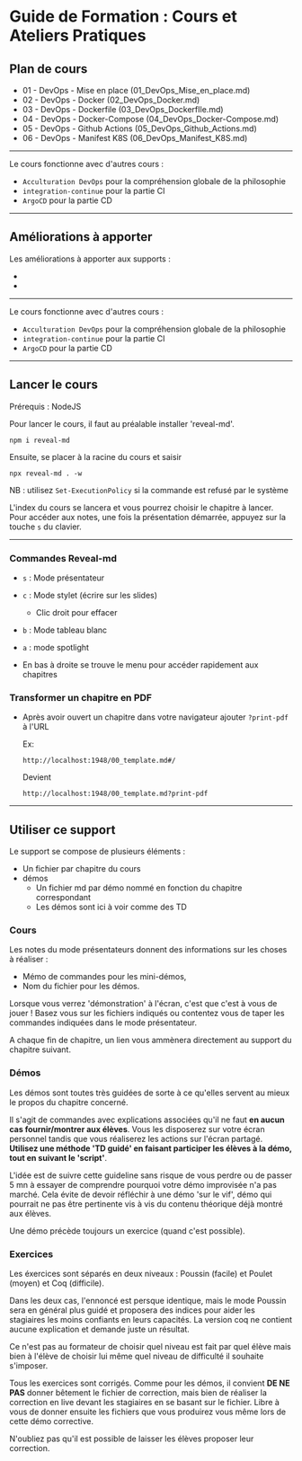 # Guide de Formation : Cours et Ateliers Pratiques

## Plan de cours

- 01 - DevOps - Mise en place (01_DevOps_Mise_en_place.md)
- 02 - DevOps - Docker (02_DevOps_Docker.md)
- 03 - DevOps - Dockerfile (03_DevOps_DockerfIle.md)
- 04 - DevOps - Docker-Compose (04_DevOps_Docker-Compose.md)
- 05 - DevOps - Github Actions (05_DevOps_Github_Actions.md)
- 06 - DevOps - Manifest K8S (06_DevOps_Manifest_K8S.md)

---

Le cours fonctionne avec d'autres cours :

- `Acculturation DevOps` pour la compréhension globale de la philosophie
- `integration-continue` pour la partie CI
- `ArgoCD` pour la partie CD
---

## Améliorations à apporter

Les améliorations à apporter aux supports :

-
-

---

Le cours fonctionne avec d'autres cours :

- `Acculturation DevOps` pour la compréhension globale de la philosophie
- `integration-continue` pour la partie CI
- `ArgoCD` pour la partie CD

---

## Lancer le cours

Prérequis : NodeJS

Pour lancer le cours, il faut au préalable installer 'reveal-md'.

```shell
npm i reveal-md
```

Ensuite, se placer à la racine du cours et saisir

```shell
npx reveal-md . -w 
```

NB : utilisez `Set-ExecutionPolicy` si la commande est refusé par le système

L'index du cours se lancera et vous pourrez choisir le chapitre à lancer.
Pour accéder aux notes, une fois la présentation démarrée, appuyez sur la touche `s` du clavier.

---

### Commandes Reveal-md

- `s` : Mode présentateur
- `c` : Mode stylet (écrire sur les slides)
  - Clic droit pour effacer
- `b` : Mode tableau blanc
- `a` : mode spotlight

- En bas à droite se trouve le menu pour accéder rapidement aux chapitres

### Transformer un chapitre en PDF

- Après avoir ouvert un chapitre dans votre navigateur ajouter `?print-pdf` à l'URL

  Ex:
  
    `http://localhost:1948/00_template.md#/`

  Devient
  
    `http://localhost:1948/00_template.md?print-pdf`
  
---

## Utiliser ce support

Le support se compose de plusieurs éléments :

- Un fichier par chapitre du cours
- démos
  - Un fichier md par démo nommé en fonction du chapitre correspondant
  - Les démos sont ici à voir comme des TD

### Cours

Les notes du mode présentateurs donnent des informations sur les choses à réaliser :

- Mémo de commandes pour les mini-démos,
- Nom du fichier pour les démos.

Lorsque vous verrez 'démonstration' à l'écran, c'est que c'est à vous de jouer ! Basez vous sur les fichiers indiqués ou contentez vous de taper les commandes indiquées dans le mode présentateur.

A chaque fin de chapitre, un lien vous ammènera directement au support du chapitre suivant.

### Démos

Les démos sont toutes très guidées de sorte à ce qu'elles servent au mieux le propos du chapitre concerné.

Il s'agit de commandes avec explications associées qu'il ne faut **en aucun cas fournir/montrer aux élèves**. Vous les disposerez sur votre écran personnel tandis que vous réaliserez les actions sur l'écran partagé. **Utilisez une méthode 'TD guidé' en faisant participer les élèves à la démo, tout en suivant le 'script'**.

L'idée est de suivre cette guideline sans risque de vous perdre ou de passer 5 mn à essayer de comprendre pourquoi votre démo improvisée n'a pas marché.
Cela évite de devoir réfléchir à une démo 'sur le vif', démo qui pourrait ne pas être pertinente vis à vis du contenu théorique déjà montré aux élèves.

Une démo précède toujours un exercice (quand c'est possible).

### Exercices

Les éxercices sont séparés en deux niveaux : Poussin (facile) et Poulet (moyen) et Coq (difficile).

Dans les deux cas, l'ennoncé est persque identique, mais le mode Poussin sera en général plus guidé et proposera des indices pour aider les stagiaires les moins confiants en leurs capacités.
La version coq ne contient aucune explication et demande juste un résultat.

Ce n'est pas au formateur de choisir quel niveau est fait par quel élève mais bien à l'élève de choisir lui même quel niveau de difficulté il souhaite s'imposer.

Tous les exercices sont corrigés. Comme pour les démos, il convient **DE NE PAS** donner bêtement le fichier de correction, mais bien de réaliser la correction en live devant les stagiaires en se basant sur le fichier.
Libre à vous de donner ensuite les fichiers que vous produirez vous même lors de cette démo corrective.

N'oubliez pas qu'il est possible de laisser les élèves proposer leur correction.
